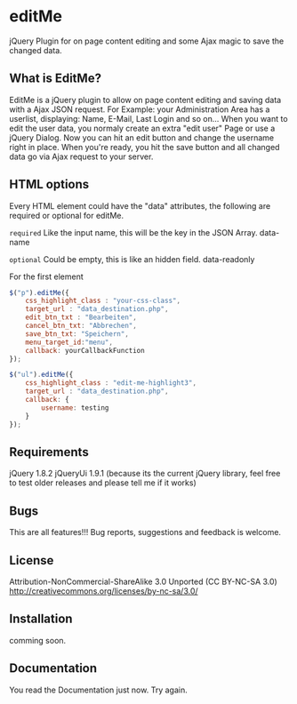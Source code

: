 editMe
======

jQuery Plugin for on page content editing and some Ajax magic to save the changed data.

What is EditMe?
-----------------
EditMe is a jQuery plugin to allow on page content editing and saving data with a Ajax JSON request.
For Example: your Administration Area has a userlist, displaying: Name, E-Mail, Last Login and so on...
When you want to edit the user data, you normaly create an extra "edit user" Page or use a jQuery Dialog.
Now you can hit an edit button and change the username right in place. When you're ready, you hit the
save button and all changed data go via Ajax request to your server.


HTML options
-------------------
Every HTML element could have the "data" attributes, the following are required or optional for editMe.

`required`
Like the input name, this will be the key in the JSON Array.
    data-name


`optional`
Could be empty, this is like an hidden field.
    data-readonly


For the first element
```javascript
$("p").editMe({
    css_highlight_class : "your-css-class",
    target_url : "data_destination.php",
    edit_btn_txt : "Bearbeiten",
    cancel_btn_txt: "Abbrechen",
    save_btn_txt: "Speichern",
    menu_target_id:"menu",
    callback: yourCallbackFunction
});
```

```javascript
$("ul").editMe({
    css_highlight_class : "edit-me-highlight3",
    target_url : "data_destination.php",
    callback: {
        username: testing
    }
});
```

Requirements
-------------------
jQuery 1.8.2
jQueryUi 1.9.1
(because its the current jQuery library, feel free to test older releases and please tell me if it works)


Bugs
------------
This are all features!!!
Bug reports, suggestions and feedback is welcome.


License
-----------
Attribution-NonCommercial-ShareAlike 3.0 Unported (CC BY-NC-SA 3.0)
    http://creativecommons.org/licenses/by-nc-sa/3.0/


Installation
------------
comming soon.


Documentation
-------------
You read the Documentation just now. Try again.